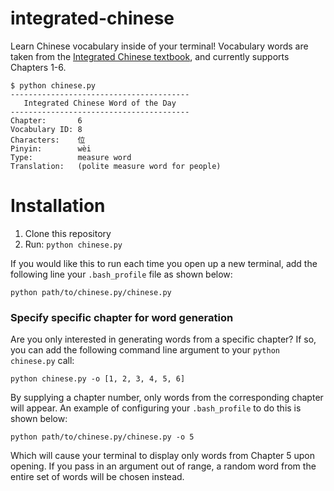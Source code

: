 # integrated-chinese

Learn Chinese vocabulary inside of your terminal! Vocabulary words are taken from the [Integrated Chinese textbook](https://www.cheng-tsui.com/browse/integrated-chinese), and currently supports Chapters 1-6.

    $ python chinese.py
    ----------------------------------------
       Integrated Chinese Word of the Day
    ----------------------------------------
	Chapter:       6
	Vocabulary ID: 8
	Characters:    位
	Pinyin:        wèi
	Type:          measure word
	Translation:   (polite measure word for people)


# Installation

1. Clone this repository 
2. Run: `python chinese.py`

If you would like this to run each time you open up a new terminal, add the following line your `.bash_profile` file as shown below:
	
    python path/to/chinese.py/chinese.py

### Specify specific chapter for word generation

Are you only interested in generating words from a specific chapter? If so, you can add the following command line argument to your `python chinese.py` call:

    python chinese.py -o [1, 2, 3, 4, 5, 6]

By supplying a chapter number, only words from the corresponding chapter will appear. An example of configuring your `.bash_profile` to do this is shown below:

    python path/to/chinese.py/chinese.py -o 5

Which will cause your terminal to display only words from Chapter 5 upon opening. If you pass in an argument out of range, a random word from the entire set of words will be chosen instead. 
    

